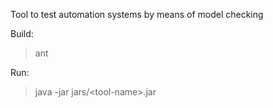 Tool to test automation systems by means of model checking

Build:
> ant

Run:
> java -jar jars/<tool-name\>.jar
